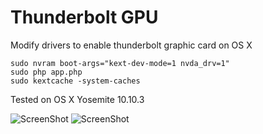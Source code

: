 # Thunderbolt GPU
Modify drivers to enable thunderbolt graphic card on OS X



```
sudo nvram boot-args="kext-dev-mode=1 nvda_drv=1"
sudo php app.php
sudo kextcache -system-caches
```

Tested on OS X Yosemite 10.10.3

![ScreenShot](https://raw.githubusercontent.com/sebastienva/thunderbolt-gpu/master/screenshots/1.png)
![ScreenShot](https://raw.githubusercontent.com/sebastienva/thunderbolt-gpu/master/screenshots/2.png)
